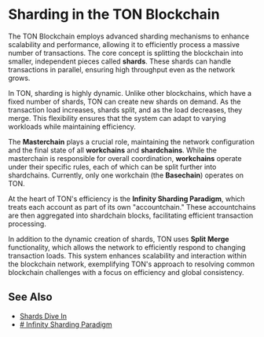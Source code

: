 # Sharding in the TON Blockchain

[//]: # (TODO, this is from gpt)

The TON Blockchain employs advanced sharding mechanisms to enhance scalability and performance, allowing it to efficiently process a massive number of transactions. 
The core concept is splitting the blockchain into smaller, independent pieces called **shards**. These shards can handle transactions in parallel, ensuring high throughput even as the network grows.

In TON, sharding is highly dynamic. Unlike other blockchains, which have a fixed number of shards, TON can create new shards on demand. 
As the transaction load increases, shards split, and as the load decreases, they merge. 
This flexibility ensures that the system can adapt to varying workloads while maintaining efficiency.

The **Masterchain** plays a crucial role, maintaining the network configuration and the final state of all **workchains** and **shardchains**. 
While the masterchain is responsible for overall coordination, **workchains** operate under their specific rules, each of which can be split further into shardchains. 
Currently, only one workchain (the **Basechain**) operates on TON.

At the heart of TON's efficiency is the **Infinity Sharding Paradigm**, which treats each account as part of its own "accountchain."
These accountchains are then aggregated into shardchain blocks, facilitating efficient transaction processing.

In addition to the dynamic creation of shards, TON uses **Split Merge** functionality, which allows the network to efficiently respond to changing transaction loads. This system enhances scalability and interaction within the blockchain network, exemplifying TON's approach to resolving common blockchain challenges with a focus on efficiency and global consistency.


## See Also

* [Shards Dive In](/v3/documentation/smart-contracts/shards)
* [# Infinity Sharding Paradigm](/v3/documentation/smart-contracts/infinity-sharding-paradigm)
